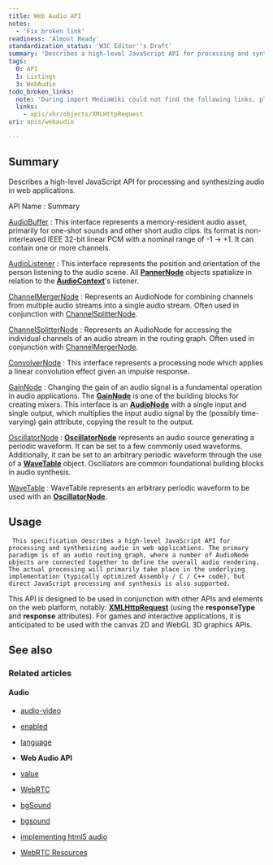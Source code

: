```yaml
---
title: Web Audio API
notes:
  - 'Fix broken link'
readiness: 'Almost Ready'
standardization_status: 'W3C Editor''s Draft'
summary: 'Describes a high-level JavaScript API for processing and synthesizing audio in web applications.'
tags:
  0: API
  1: Listings
  3: WebAudio
todo_broken_links:
  note: 'During import MediaWiki could not find the following links, please fix and adjust this list.'
  links:
    - apis/xhr/objects/XMLHttpRequest
uri: apis/webaudio

---
```

## <span>Summary</span>

Describes a high-level JavaScript API for processing and synthesizing audio in web applications.

API Name
:   Summary

[AudioBuffer](/apis/webaudio/AudioBuffer)
:   This interface represents a memory-resident audio asset, primarily for one-shot sounds and other short audio clips. Its format is non-interleaved IEEE 32-bit linear PCM with a nominal range of -1 -\> +1. It can contain one or more channels.

[AudioListener](/apis/webaudio/AudioListener)
:   This interface represents the position and orientation of the person listening to the audio scene. All [**PannerNode**](/apis/webaudio/PannerNode) objects spatialize in relation to the [**AudioContext**](/apis/webaudio/AudioContext)'s listener.

[ChannelMergerNode](/apis/webaudio/ChannelMergerNode)
:   Represents an AudioNode for combining channels from multiple audio streams into a single audio stream. Often used in conjunction with [ChannelSplitterNode](/apis/webaudio/ChannelSplitterNode).

[ChannelSplitterNode](/apis/webaudio/ChannelSplitterNode)
:   Represents an AudioNode for accessing the individual channels of an audio stream in the routing graph. Often used in conjunction with [ChannelMergerNode](/apis/webaudio/ChannelMergerNode).

[ConvolverNode](/apis/webaudio/ConvolverNode)
:   This interface represents a processing node which applies a linear convolution effect given an impulse response.

[GainNode](/apis/webaudio/GainNode)
:   Changing the gain of an audio signal is a fundamental operation in audio applications. The [**GainNode**](/apis/webaudio/GainNode) is one of the building blocks for creating mixers. This interface is an [**AudioNode**](/apis/webaudio/AudioNode) with a single input and single output, which multiplies the input audio signal by the (possibly time-varying) gain attribute, copying the result to the output.

[OscillatorNode](/apis/webaudio/OscillatorNode)
:   [**OscillatorNode**](/apis/webaudio/OscillatorNode) represents an audio source generating a periodic waveform. It can be set to a few commonly used waveforms. Additionally, it can be set to an arbitrary periodic waveform through the use of a [**WaveTable**](/apis/webaudio/WaveTable) object. Oscillators are common foundational building blocks in audio synthesis.

[WaveTable](/apis/webaudio/WaveTable)
:   WaveTable represents an arbitrary periodic waveform to be used with an [**OscillatorNode**](/apis/webaudio/OscillatorNode).

## <span>Usage</span>

     This specification describes a high-level JavaScript API for processing and synthesizing audio in web applications. The primary paradigm is of an audio routing graph, where a number of AudioNode objects are connected together to define the overall audio rendering. The actual processing will primarily take place in the underlying implementation (typically optimized Assembly / C / C++ code), but direct JavaScript processing and synthesis is also supported.

This API is designed to be used in conjunction with other APIs and elements on the web platform, notably: [**XMLHttpRequest**](/w/index.php?title=apis/xhr/objects/XMLHttpRequest&action=edit&redlink=1) (using the **responseType** and **response** attributes). For games and interactive applications, it is anticipated to be used with the canvas 2D and WebGL 3D graphics APIs.

## <span>See also</span>

### <span>Related articles</span>

#### <span>Audio</span>

-   [audio-video](/apis/audio-video)

-   [enabled](/apis/audio-video/AudioTrack/enabled)

-   [language](/apis/audio-video/AudioTrack/language)

-   **Web Audio API**

-   [value](/apis/webaudio/AudioParam/value)

-   [WebRTC](/concepts/Internet_and_Web/webrtc)

-   [bgSound](/html/elements/bgSound)

-   [bgsound](/html/elements/bgSound/ja)

-   [implementing html5 audio](/tutorials/implementing_html5_audio)

-   [WebRTC Resources](/tutorials/webrtc_resources)
